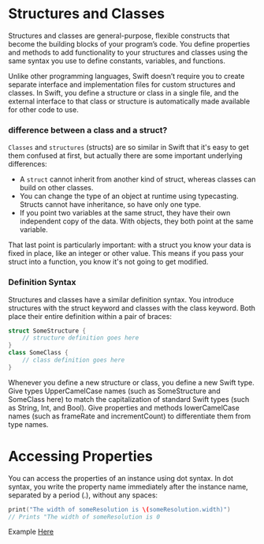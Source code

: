 # Structures and Classes

Structures and classes are general-purpose, flexible constructs that become the building blocks of your program’s code. You define properties and methods to add functionality to your structures and classes using the same syntax you use to define constants, variables, and functions.

Unlike other programming languages, Swift doesn’t require you to create separate interface and implementation files for custom structures and classes. In Swift, you define a structure or class in a single file, and the external interface to that class or structure is automatically made available for other code to use.

### difference between a class and a struct?

`Classes` and `structures` (structs) are so similar in Swift that it's easy to get them confused at first, but actually there are some important underlying differences:

- A `struct` cannot inherit from another kind of struct, whereas classes can build on other classes.
- You can change the type of an object at runtime using typecasting. Structs cannot have inheritance, so have only one type.
- If you point two variables at the same struct, they have their own independent copy of the data. With objects, they both point at the same variable.

That last point is particularly important: with a struct you know your data is fixed in place, like an integer or other value. This means if you pass your struct into a function, you know it's not going to get modified.

### Definition Syntax

Structures and classes have a similar definition syntax. You introduce structures with the struct keyword and classes with the class keyword. Both place their entire definition within a pair of braces:

```swift
struct SomeStructure {
    // structure definition goes here
}
class SomeClass {
    // class definition goes here
}
```

Whenever you define a new structure or class, you define a new Swift type. Give types UpperCamelCase names (such as SomeStructure and SomeClass here) to match the capitalization of standard Swift types (such as String, Int, and Bool). Give properties and methods lowerCamelCase names (such as frameRate and incrementCount) to differentiate them from type names.

# Accessing Properties

You can access the properties of an instance using dot syntax. In dot syntax, you write the property name immediately after the instance name, separated by a period (.), without any spaces:

```swift
print("The width of someResolution is \(someResolution.width)")
// Prints "The width of someResolution is 0
```

Example [Here](./Structures&Class.playground/Contents.swift)
